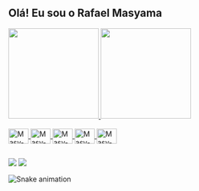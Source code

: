 ## Olá! Eu sou o Rafael Masyama

<div>
  <a href="https://github.com/Masyamaa">
  <img height="180em" src="https://github-readme-stats.vercel.app/api?username=Masyamaa&show_icons=true&theme=dark&include_all_commits=true&count_private=true"/>
  <img height="180em" src="https://github-readme-stats.vercel.app/api/top-langs/?username=Masyamaa&layout=compact&langs_count=16&theme=dark"/>
</div>
  
<div style="display: inline_block"><br>
  <img align="center" alt="Masy-Html" height="30" width="40" src="https://cdn.jsdelivr.net/gh/devicons/devicon/icons/html5/html5-original.svg">
  <img align="center" alt="Masy-Css" height="30" width="40" src="https://cdn.jsdelivr.net/gh/devicons/devicon/icons/css3/css3-original.svg">                           
  <img align="center" alt="Masy-Js" height="30" width="40" src="https://cdn.jsdelivr.net/gh/devicons/devicon/icons/javascript/javascript-original.svg">
  <img align="center" alt="Masy-Vb" height="30" width="40" src="https://cdn.jsdelivr.net/gh/devicons/devicon/icons/visualstudio/visualstudio-plain.svg">
  <img align="center" alt="Masy-Mysql" height="30" width="40" src="https://cdn.jsdelivr.net/gh/devicons/devicon/icons/mysql/mysql-original.svg">
  <!-- <img align="center" alt="" height="30" width="40" src=""> -->
</div>

##
  
<div>
  <a href="https://www.instagram.com/rafa_masyama/" target="_blank"><img src="https://img.shields.io/badge/Instagram-E4405F?style=for-the-badge&logo=instagram&logoColor=white" target="_blank"></a>
  <a href="https://www.facebook.com/rafael.masyama/" target="_blank"><img src="https://img.shields.io/badge/Facebook-1877F2?style=for-the-badge&logo=facebook&logoColor=white" target="_blank"></a>
  <!-- <a href="" target="_blank"><img src="" target="_blank"></a> -->
</div>
  
![Snake animation](https://github.com/Masyamaa/Masyamaa/blob/output/github-contribution-grid-snake.svg)
